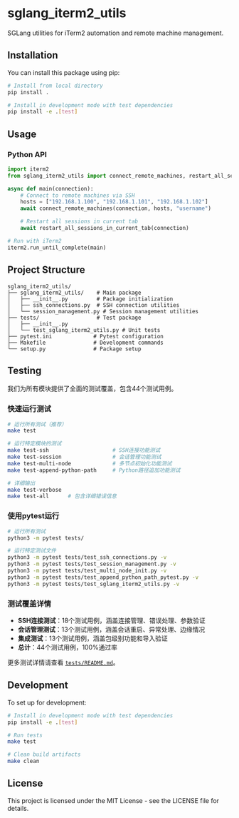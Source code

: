 # sglang_iterm2_utils

SGLang utilities for iTerm2 automation and remote machine management.

## Installation

You can install this package using pip:

```bash
# Install from local directory
pip install .

# Install in development mode with test dependencies
pip install -e .[test]
```

## Usage

### Python API

```python
import iterm2
from sglang_iterm2_utils import connect_remote_machines, restart_all_sessions_in_current_tab

async def main(connection):
    # Connect to remote machines via SSH
    hosts = ["192.168.1.100", "192.168.1.101", "192.168.1.102"]
    await connect_remote_machines(connection, hosts, "username")

    # Restart all sessions in current tab
    await restart_all_sessions_in_current_tab(connection)

# Run with iTerm2
iterm2.run_until_complete(main)
```

## Project Structure

```
sglang_iterm2_utils/
├── sglang_iterm2_utils/    # Main package
│   ├── __init__.py         # Package initialization
│   ├── ssh_connections.py  # SSH connection utilities
│   └── session_management.py # Session management utilities
├── tests/                  # Test package
│   ├── __init__.py
│   └── test_sglang_iterm2_utils.py # Unit tests
├── pytest.ini             # Pytest configuration
├── Makefile               # Development commands
└── setup.py               # Package setup
```

## Testing

我们为所有模块提供了全面的测试覆盖，包含44个测试用例。

### 快速运行测试

```bash
# 运行所有测试（推荐）
make test

# 运行特定模块的测试
make test-ssh                    # SSH连接功能测试
make test-session                # 会话管理功能测试
make test-multi-node             # 多节点初始化功能测试
make test-append-python-path     # Python路径追加功能测试

# 详细输出
make test-verbose
make test-all      # 包含详细错误信息
```

### 使用pytest运行

```bash
# 运行所有测试
python3 -m pytest tests/

# 运行特定测试文件
python3 -m pytest tests/test_ssh_connections.py -v
python3 -m pytest tests/test_session_management.py -v
python3 -m pytest tests/test_multi_node_init.py -v
python3 -m pytest tests/test_append_python_path_pytest.py -v
python3 -m pytest tests/test_sglang_iterm2_utils.py -v
```

### 测试覆盖详情

- **SSH连接测试**：18个测试用例，涵盖连接管理、错误处理、参数验证
- **会话管理测试**：13个测试用例，涵盖会话重启、异常处理、边缘情况
- **集成测试**：13个测试用例，涵盖包级别功能和导入验证
- **总计**：44个测试用例，100%通过率

更多测试详情请查看 [`tests/README.md`](tests/README.md)。

## Development

To set up for development:

```bash
# Install in development mode with test dependencies
pip install -e .[test]

# Run tests
make test

# Clean build artifacts
make clean
```

## License

This project is licensed under the MIT License - see the LICENSE file for details.
